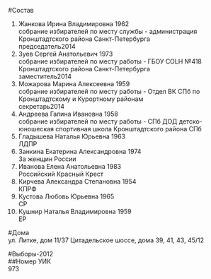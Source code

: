 #Состав  
1. Жанкова Ирина Владимировна 1962  
    собрание избирателей по месту службы - администрация Кронштадтского района Санкт-Петербурга  
    председатель2014  
2. Зуев Сергей Анатольевич 1973  
    собрание избирателей по месту работы - ГБОУ COLH №418 Кронштадтского района Санкт-Петербурга  
    заместитель2014  
3. Можарова Марина Алексеевна 1959  
    собрание избирателей по месту работы - Отдел ВК СПб по Кронштадтскому и Курортному районам  
    секретарь2014  
4. Андреева Галина Ивановна 1958  
    собрание избирателей по месту работы - СПб ДОД детско-юношеская спортивная школа Кронштадтского района СПб  
5. Гладышева Наталья Юрьевна 1963  
    ЛДПР  
6. Занкина Екатерина Александровна 1974  
    За женщин России  
7. Иванова Елена Анатольевна 1983  
    Российский Красный Крест  
8. Кирчева Александра Степановна 1954  
    КПРФ  
9. Кустова Любовь Юрьевна 1965  
    СР  
10. Кушнир Наталья Владимировна 1959  
    ЕР  

#Дома  
ул. Литке, дом 11/37 Цитадельское шоссе, дома 39, 41, 43, 45/12  
  
#Выборы-2012  
##Номер УИК  
973  
